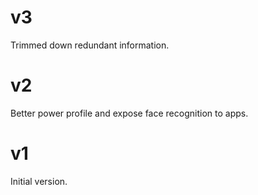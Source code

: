 # v3
Trimmed down redundant information.

# v2
Better power profile and expose face recognition to apps.

# v1

Initial version.